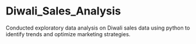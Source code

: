 # Diwali_Sales_Analysis
Conducted exploratory data analysis on Diwali sales data using python to identify trends and optimize marketing strategies.
